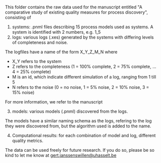 This folder contains the raw data used for the manuscript entitled "A comparative study of existing quality measures for process discovery", consisting of

1.  systems: .pnml files describing 15 process models used as systems. A system is identified with 2 numbers, e.g. 1_5
2.  logs: various logs (.xes) generated by the systems with differing levels of completeness and noise. 

The logfiles have a name of the form X_Y_Z_M_N where 
- X_Y refers to the system
- Z refers to the completeness (1 = 100% complete, 2 = 75% complete, ... 4 = 25% complete)
- M is an id, which indicate different simulation of a log, ranging from 1 till 5
- N refers to the noise (0 = no noise, 1 = 5% noise, 2 = 10% noise, 3 = 15% noise)

For more information, we refer to the manuscript

3.  models: various models (.pnml) discovered from the logs. 

The models have a similar naming schema as the logs, refering to the log they were discovered from, but the algorithm used is added to the name.

4. Computational results: for each combination of model and log, different quality metrics.


The data can be used freely for future research. If you do so, please be so kind to let me know at gert.janssenswillen@uhasselt.be
